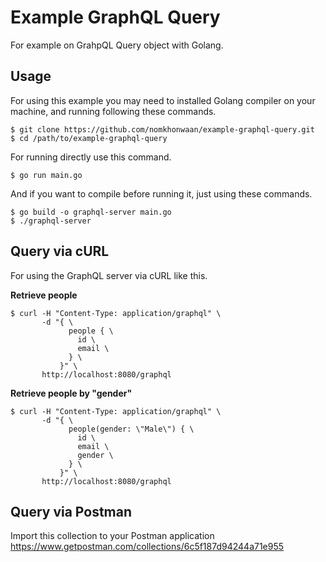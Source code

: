 # Example GraphQL Query

For example on GrahpQL Query object with Golang.

## Usage

For using this example you may need to installed Golang compiler on your machine,
and running following these commands.

```
$ git clone https://github.com/nomkhonwaan/example-graphql-query.git
$ cd /path/to/example-graphql-query
```

For running directly use this command.

```
$ go run main.go
```

And if you want to compile before running it, just using these commands.

```
$ go build -o graphql-server main.go
$ ./graphql-server
```

## Query via cURL

For using the GraphQL server via cURL like this.

**Retrieve people**
```
$ curl -H "Content-Type: application/graphql" \
       -d "{ \
             people { \
               id \
               email \
             } \
           }" \
       http://localhost:8080/graphql
```

**Retrieve people by "gender"**
```
$ curl -H "Content-Type: application/graphql" \
       -d "{ \
             people(gender: \"Male\") { \
               id \
               email \
               gender \
             } \
           }" \
       http://localhost:8080/graphql
```

## Query via Postman

Import this collection to your Postman application https://www.getpostman.com/collections/6c5f187d94244a71e955